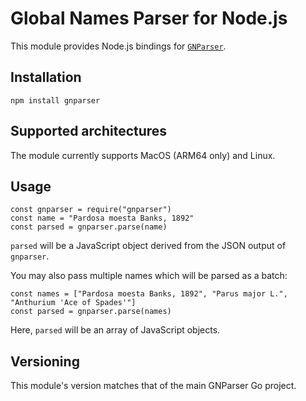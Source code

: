 # Global Names Parser for Node.js

This module provides Node.js bindings for [`GNParser`](https://github.com/gnames/gnparser).

## Installation

```
npm install gnparser
```

## Supported architectures

The module currently supports MacOS (ARM64 only) and Linux.

## Usage

```
const gnparser = require("gnparser")
const name = "Pardosa moesta Banks, 1892"
const parsed = gnparser.parse(name)
```

`parsed` will be a JavaScript object derived from the JSON output of `gnparser`.

You may also pass multiple names which will be parsed as a batch:

```
const names = ["Pardosa moesta Banks, 1892", "Parus major L.", "Anthurium 'Ace of Spades'"]
const parsed = gnparser.parse(names)
```

Here, `parsed` will be an array of JavaScript objects.

## Versioning

This module's version matches that of the main GNParser Go project.
